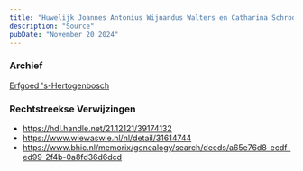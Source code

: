 ```yaml
---
title: "Huwelijk Joannes Antonius Wijnandus Walters en Catharina Schroders 09-11-1850"
description: "Source"
pubDate: "November 20 2024"
---
```


### Archief
[Erfgoed 's-Hertogenbosch](https://www.erfgoedshertogenbosch.nl/)

### Rechtstreekse Verwijzingen
- https://hdl.handle.net/21.12121/39174132
- https://www.wiewaswie.nl/nl/detail/31614744
- https://www.bhic.nl/memorix/genealogy/search/deeds/a65e76d8-ecdf-ed99-2f4b-0a8fd36d6dcd
